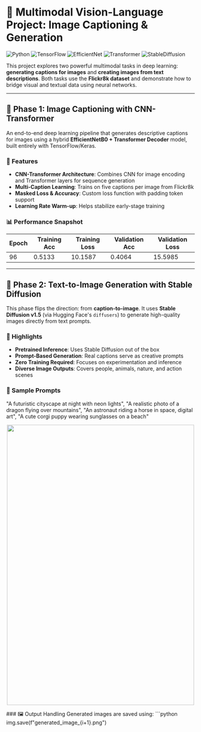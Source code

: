 # 🧠 Multimodal Vision-Language Project: Image Captioning & Generation

![Python](https://img.shields.io/badge/Python-3.8%2B-blue)
![TensorFlow](https://img.shields.io/badge/TensorFlow-2.10-orange)
![EfficientNet](https://img.shields.io/badge/EfficientNet-B0-green)
![Transformer](https://img.shields.io/badge/Transformer-Encoder%2FDecoder-yellow)
![StableDiffusion](https://img.shields.io/badge/StableDiffusion-v1.5-lightgrey)

This project explores two powerful multimodal tasks in deep learning: **generating captions for images** and **creating images from text descriptions**. Both tasks use the **Flickr8k dataset** and demonstrate how to bridge visual and textual data using neural networks.

---

## 📌 Phase 1: Image Captioning with CNN-Transformer

An end-to-end deep learning pipeline that generates descriptive captions for images using a hybrid **EfficientNetB0 + Transformer Decoder** model, built entirely with TensorFlow/Keras.

### 🔑 Features
- **CNN-Transformer Architecture**: Combines CNN for image encoding and Transformer layers for sequence generation
- **Multi-Caption Learning**: Trains on five captions per image from Flickr8k
- **Masked Loss & Accuracy**: Custom loss function with padding token support
- **Learning Rate Warm-up**: Helps stabilize early-stage training

### 📊 Performance Snapshot
| Epoch | Training Acc | Training Loss | Validation Acc | Validation Loss |
|-------|--------------|----------------|----------------|-----------------|
| 96    | 0.5133       | 10.1587        | 0.4064         | 15.5985         |

---

## 🎨 Phase 2: Text-to-Image Generation with Stable Diffusion

This phase flips the direction: from **caption-to-image**. It uses **Stable Diffusion v1.5** (via Hugging Face's `diffusers`) to generate high-quality images directly from text prompts.

### 🧠 Highlights
- **Pretrained Inference**: Uses Stable Diffusion out of the box
- **Prompt-Based Generation**: Real captions serve as creative prompts
- **Zero Training Required**: Focuses on experimentation and inference
- **Diverse Image Outputs**: Covers people, animals, nature, and action scenes

### 📝 Sample Prompts
"A futuristic cityscape at night with neon lights",
"A realistic photo of a dragon flying over mountains",
"An astronaut riding a horse in space, digital art",
"A cute corgi puppy wearing sunglasses on a beach"
<p align="center">
    <img src="download(2).png" width="500px" height="750px">
</p>
### 🖼️ Output Handling
Generated images are saved using:
```python
img.save(f"generated_image_{i+1}.png")

